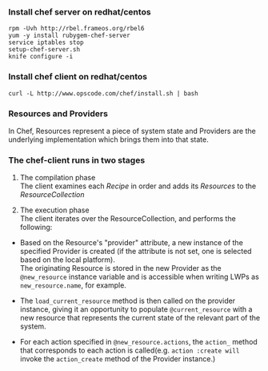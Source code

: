 ### Install chef server on redhat/centos

    rpm -Uvh http://rbel.frameos.org/rbel6
    yum -y install rubygem-chef-server
    service iptables stop
    setup-chef-server.sh
    knife configure -i

### Install chef client on redhat/centos

    curl -L http://www.opscode.com/chef/install.sh | bash

### Resources and Providers

In Chef, Resources represent a piece of system state and Providers are the underlying implementation which brings them into that state.

### The chef-client runs in two stages

1. The compilation phase  
   The client examines each *Recipe* in order and adds its *Resources* to the *ResourceCollection*

2. The execution phase  
   The client iterates over the ResourceCollection, and performs the following:

- Based on the Resource's "provider" attribute, a new instance of the specified Provider is created (if the attribute is not set, one is selected based on the local platform).  
  The originating Resource is stored in the new Provider as the `@new_resource` instance variable and is accessible when writing LWPs as `new_resource.name`, for example.

- The `load_current_resource` method is then called on the provider instance, giving it an opportunity to populate `@current_resource` with a new resource that represents the current state of the relevant part of the system.

- For each action specified in `@new_resource.actions`, the `action_` method that corresponds to each action is called(e.g. `action :create will` invoke the `action_create` method of the Provider instance.)

